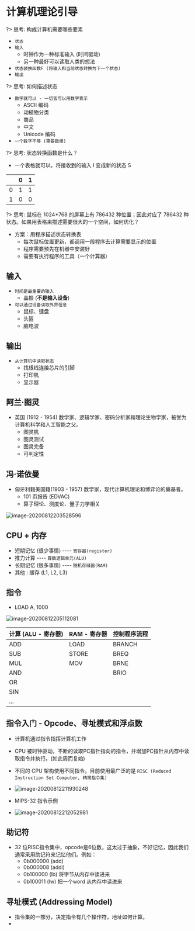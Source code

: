 # 计算机理论引导

?> 思考: 构成计算机需要哪些要素

* `状态`
* `输入`
    * 时钟作为一种标准输入 (时间驱动)
    * 另一种最好可以读取人类的想法
* `状态装换函数F (将输入和当前状态转换为下一个状态)`
* `输出`



?> 思考: 如何描述状态

* `数字就可以 - 一切皆可以用数字表示`
    * ASCII 编码
    * 动植物分类
    * 商品
    * 中文
    * Unicode 编码
* `一个数字不够 (需要数组)`



?> 思考: 状态转换函数是什么？

* 一个表格就可以，将接收到的输入 I 变成新的状态 S

|      | 0    | 1    |
| ---- | ---- | ---- |
| 0    | 1    | 1    |
| 1    | 0    | 0    |



?> 思考: 鼠标在 1024*768 的屏幕上有 786432 种位置；因此对应了 786432 种状态。如果用表格来描述需要很大的一个空间，如何优化？

* 方案：用程序描述状态转换表
    * 每次鼠标位置更新，都调用一段程序去计算需要显示的位置
    * 程序需要预先在机器中安装好
    * 需要有执行程序的工具（一个计算器）



## 输入

* `时间是最重要的输入`
    * 晶振 (**不是输入设备**)
* `可以通过设备读取外界信息`
    * 鼠标、键盘
    * 头盔
    * 脑电波



## 输出

* `从计算机中读取状态`
    * 找根线连接芯片的引脚
    * 打印机
    * 显示器



## 阿兰·图灵

* 英国 (1912 - 1954) 数学家、逻辑学家、密码分析家和理论生物学家，被誉为计算机科学和人工智能之父。
    * 图灵机
    * 图灵测试
    * 图灵完备
    * 可判定性



## 冯·诺依曼

* 匈牙利籍美国籍(1903 - 1957) 数学家，现代计算机理论和博弈论的奠基者。
    * 101 页报告 (EDVAC)
    * 算子理论、测度论、量子力学相关 

![image-20200812203528596](https://tva1.sinaimg.cn/large/007S8ZIlgy1ghovwlnzb0j312o0pstd4.jpg)

## CPU + 内存

* 短期记忆 (很少事情)   ----  `寄存器(register)`
* 推力计算  ----  `算数逻辑单元(ALU)`
* 长期记忆 (很多事情)  ----  `随机存储器(RAM)`
* 其他 : 缓存 (L1, L2, L3)



##  指令

* LOAD A, 1000

![image-20200812205112081](https://tva1.sinaimg.cn/large/007S8ZIlgy1ghowcwab98j30jt0a1jta.jpg)

| 计算 (ALU -  寄存器) | RAM - 寄存器 | 控制程序流程 |
| -------------------- | ------------ | ------------ |
| ADD                  | LOAD         | BRANCH       |
| SUB                  | STORE        | BREQ         |
| MUL                  | MOV          | BRNE         |
| AND                  |              | BRIO         |
| OR                   |              |              |
| SIN                  |              |              |
| ...                  |              |              |



## 指令入门 - Opcode、寻址模式和浮点数

* 计算机通过指令指挥计算机工作
* CPU 被时钟驱动，不断的读取PC指针指向的指令，并增加PC指针从内存中读取指令并执行。(如此周而复始)
* 不同的 CPU 架构使用不同指令。目前使用最广泛的是 `RISC (Reduced Instruction Set Computer, 精简指令集)`
* ![image-20200812211930248](https://tva1.sinaimg.cn/large/007S8ZIlgy1ghox6cm43fj30ln0rgn3x.jpg)

* MIPS-32 指令示例
* ![image-20200812212052981](https://tva1.sinaimg.cn/large/007S8ZIlgy1ghox7s6i7mj30zk0awgqo.jpg)



## 助记符

* 32 位RISC指令集中，opcode是6位数，这太过于抽象，不好记忆，因此我们通常采用助记符来记忆他们。例如：
    * 0b000000 (add)
    * 0b000008 (addi)
    * 0b100000 (lb) 将字节从内存中读进来
    * 0b100011 (lw) 把一个word 从内存中读进来



## 寻址模式 (Addressing Model)

* 指令集的一部分，决定指令有几个操作符，地址如何计算。
* 